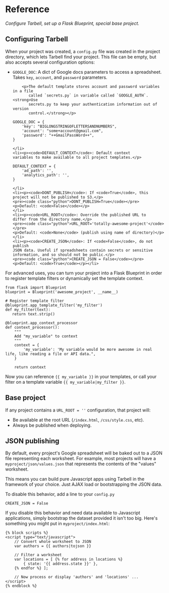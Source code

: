 # Reference
*Configure Tarbell, set up a Flask Blueprint, special base project.*

## Configuring Tarbell

When your project was created, a <code>config.py</code> file was created in 
the project directory, which lets Tarbell find your project. This file can be 
empty, but also accepts several configuration options:</p>

<ul>
    <li>
        <p><code>GOOGLE_DOC</code>: A dict of Google docs parameters
            to access a spreadsheet. Takes <code>key</code>,
            <code>account</code>, and <code>password</code> parameters.</p>

        <p>The default template stores account and password variables in a file
           called `secrets.py` in variable called `GOOGLE_AUTH`. <strong>Use
           secrets.py to keep your authentication information out of version
           control.</strong></p>

<pre><code class="python">GOOGLE_DOC = {
    'key': "BIGLONGSTRINGOFLETTERSANDNUMBERS",
    'account': "some+account@gmail.com",
    'password': "++GmailPassWord++",
}</code></pre>
    </li>
    <li><p><code>DEFAULT_CONTEXT</code>: Default context
    variables to make available to all project templates.</p>
<pre><code class="python">DEFAULT_CONTEXT = {
    'ad_path': '',
    'analytics_path': '',
}</code></pre>
    </li>
    <li><p><code>DONT_PUBLISH</code>: If <code>True</code>, this
    project will not be published to S3.</p>
    <pre><code class="python">DONT_PUBLISH=True</code></pre>
    <p>Default: <code>False</code></p>
    </li>
    <li><p><code>URL_ROOT</code>: Override the published URL to
    differ from the directory name.</p> 
    <pre><code class="python">URL_ROOT='totally-awesome-project'</code></pre>
    <p>Default: <code>None</code> (publish using name of directory)</p>
    </li>
    <li><p><code>CREATE_JSON</code>: If <code>False</code>, do not publish
    JSON data. Useful if spreadsheets contain secrets or sensitive information, and so should not be public.</p>
    <pre><code class="python">CREATE_JSON = False</code></pre>
    <p>Default: <code>True</code></p></li>
</ul>

<p>For advanced uses, you can turn your project into a Flask Blueprint in order to
register template filters or dynamically set the template context.</p>

<pre><code class="python">from flask import Blueprint
blueprint = Blueprint('awesome_project', __name__)

# Register template filter
@blueprint.app_template_filter('my_filter')
def my_filter(text):
   return text.strip()

@blueprint.app_context_processor
def context_processor():
    """
    Add "my_variable" to context
    """
    context = {
        'my_variable': 'My variable would be more awesome in real life, like reading a file or API data.",
    }

    return context
</code></pre>

Now you can reference `{{ my_variable }}` in your templates, or call your filter on a template variable `{{ my_variable|my_filter }}`. 

## Base project

If any project contains a <code>URL_ROOT = ''</code> configuration, that project will:

* Be available at the root URL (`/index.html`, `/css/style.css`, etc).
* Always be published when deploying.

## JSON publishing

By default, every project's Google spreadsheet will be baked out to a JSON file representing each worksheet. For example, most projects will have a `myproject/json/values.json` that represents the contents of the "values" worksheet.

This means you can build pure Javascript apps using Tarbell in the framework of your choice. Just AJAX load or bootstrapping the JSON data.

To disable this behavior, add a line to your <code>config.py</code>

<pre><code class="python">CREATE_JSON = False</code></pre>

If you disable this behavior and need data available to Javascript applications, simply bootstrap the dataset provided it isn't too big. Here's something you might put in `myproject/index.html`:

<pre><code class="django">&#123;% block scripts %&#125;
&lt;script type="text/javascript"&gt;
    // Convert whole worksheet to JSON
    var authors = &#123;&#123 authors|tojson &#125;&#125;

    // Filter a worksheet
    var locations = [ &#123;% for address in locations %&#125;
        { state: '&#123;&#123 address.state &#125;&#125;' },
    &#123;% endfor %&#125; ];

    // Now process or display 'authors' and 'locations' ...
&lt;/script&gt;
&#123;% endblock %&#125;</code></pre>
